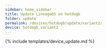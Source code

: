 ```yaml
---
sidebar: home_sidebar
title: Update LineageOS on hotdogb
folder: update
permalink: /devices/hotdogb/update/variant2/
device: hotdogb_variant2
---
```

{% include templates/device_update.md %}
